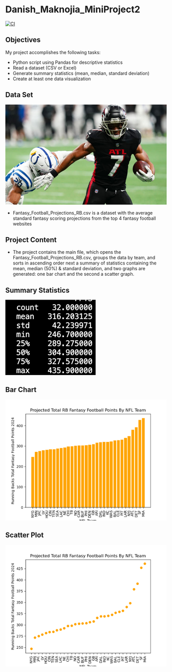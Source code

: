 # Danish_Maknojia_MiniProject2

[![CI](https://github.com/nogibjj/Maknojia_Danish_MP2/actions/workflows/ci.yml/badge.svg)](https://github.com/nogibjj/Maknojia_Danish_MP2/actions/workflows/ci.yml)

## Objectives
My project accomplishes the following tasks:
- Python script using Pandas for descriptive statistics
- Read a dataset (CSV or Excel)
- Generate summary statistics (mean, median, standard deviation)
- Create at least one data visualization

## Data Set
![alt text](readmeimage.png)

- Fantasy_Football_Projections_RB.csv is a dataset with the average standard fantasy scoring projections from the top 4 fantasy football websites

## Project Content

- The project contains the main file, which opens the Fantasy_Football_Projections_RB.csv, groups the data by team, and sorts in ascending order next a summary of statistics containing the mean, median (50%) & standard deviation, and two graphs are generated: one bar chart and the second a scatter graph.

## Summary Statistics
![alt text](image.png)

## Bar Chart
![alt text](barchart.png)

## Scatter Plot
![alt text](scatter.png)



